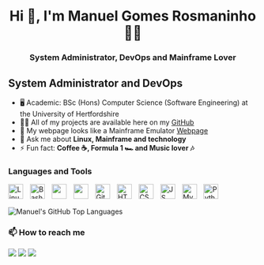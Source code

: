 <h1 align="center">Hi 👋, I'm Manuel Gomes Rosmaninho 👨‍💻</h1>
<h3 align="center">System Administrator, DevOps and Mainframe Lover</h3>

## System Administrator and DevOps
- 🖥 Academic: BSc (Hons) Computer Science (Software Engineering) at the University of Hertfordshire
- 👨‍💻 All of my projects are available here on my [GitHub](https://github.com/mgrosmaninho)
- 📝 My webpage looks like a Mainframe Emulator [Webpage](https://mgrosmaninho.github.io/)
- 💬 Ask me about **Linux, Mainframe and technology**
- ⚡ Fun fact: **Coffee ☕, Formula 1 🏎️ and Music lover 🎶**

### Languages and Tools
<p align="left">
  <img src="https://cdn.jsdelivr.net/gh/devicons/devicon@latest/icons/linux/linux-original.svg" alt="Linux" width="30px" style="padding-right:10px;" />
  <img src="https://cdn.jsdelivr.net/gh/devicons/devicon@latest/icons/bash/bash-original.svg" alt="Bash" width="30px" style="padding-right:10px;" />
  <img src="https://cdn.jsdelivr.net/gh/devicons/devicon@latest/icons/docker/docker-original-wordmark.svg" width="30px" style="padding-right:10px;" />
  <img src="https://cdn.jsdelivr.net/gh/devicons/devicon@latest/icons/ansible/ansible-original-wordmark.svg" width="30px" style="padding-right:10px;" />
  <img src="https://cdn.jsdelivr.net/gh/devicons/devicon@latest/icons/github/github-original.svg" alt="GitHub" width="30px" style="padding-right:10px;" />
  <img src="https://cdn.jsdelivr.net/gh/devicons/devicon@latest/icons/html5/html5-original.svg" alt="HTML" width="30px" style="padding-right:10px;" />
  <img src="https://cdn.jsdelivr.net/gh/devicons/devicon@latest/icons/css3/css3-original.svg" alt="CSS" width="30px" style="padding-right:10px;" />
  <img src="https://cdn.jsdelivr.net/gh/devicons/devicon@latest/icons/javascript/javascript-original.svg" alt="JS" width="30px" style="padding-right:10px;" />
  <img src="https://cdn.jsdelivr.net/gh/devicons/devicon@latest/icons/mysql/mysql-original-wordmark.svg" alt="MySQL" width="30px" style="padding-right:10px;" />
  <img src="https://cdn.jsdelivr.net/gh/devicons/devicon@latest/icons/python/python-original.svg" alt="Python" width="30px" style="padding-right:10px;" />
</p>

![Manuel's GitHub Top Languages](https://github-readme-stats.vercel.app/api/top-langs?username=mgrosmaninho&show_icons=true&locale=en&layout=compact&hide=jupyter%20notebook,netlogo)

### 📫 How to reach me
<div>
  <a href = "mailto:mgrosmaninho@hotmail.com"><img src="https://img.shields.io/badge/-Hotmail-%23333?style=for-the-badge&logo=hotmail&logoColor=white" target="_blank"></a>
  <a href="https://www.linkedin.com/in/manuel-gomes-rosmaninho" target="_blank"><img src="https://img.shields.io/badge/-LinkedIn-%230077B5?style=for-the-badge&logo=linkedin&logoColor=white" target="_blank"></a>
  <a href="https://github.com/mgrosmaninho" target="_blank"><img src="https://img.shields.io/badge/-Portfolio-%23E4405F?style=for-the-badge&logo=portfolio&logoColor=white" target="_blank"></a>
</div>

<!--
**mgrosmaninho/mgrosmaninho** is a ✨ _special_ ✨ repository because its `README.md` (this file) appears on your GitHub profile.
Below code to put a GitHub stats
![Manuel's github stats](https://github-readme-stats.vercel.app/api?username=mgrosmaninho&show_icons=true)

- 🔭 I’m currently working on ...
- 🌱 I’m currently learning ...
- 👯 I’m looking to collaborate on ...
- 🤔 I’m looking for help with ...
- 💬 Ask me about ...
- 📫 How to reach me: ...
- 😄 Pronouns: ...
- ⚡ Fun fact: ...
-->

